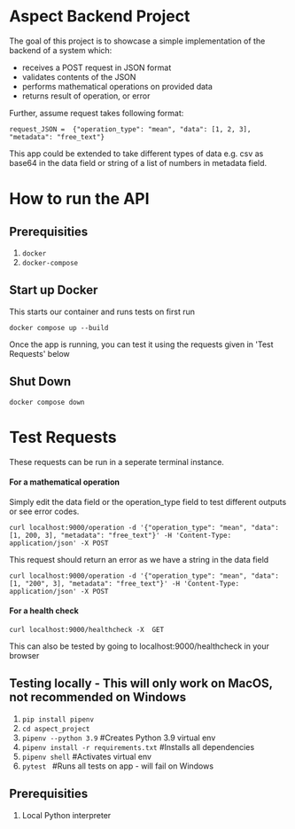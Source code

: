# Aspect Backend Project

The goal of this project is to showcase a simple implementation of the backend of a system which:

- receives a POST request in JSON format
- validates contents of the JSON
- performs mathematical operations on provided data
- returns result of operation, or error

Further, assume request takes following format:
```
request_JSON =  {"operation_type": "mean", "data": [1, 2, 3], "metadata": "free_text"}
```
This app could be extended to take different types of data e.g. csv as base64 in the data field or string of a list of numbers in metadata field.

# How to run the API
## Prerequisities 
1. `docker`  
2. `docker-compose`

## Start up Docker
This starts our container and runs tests on first run
```shell
docker compose up --build
```
Once the app is running, you can test it using the requests given in 'Test Requests' below
## Shut Down
```shell
docker compose down
```

# Test Requests
These requests can be run in a seperate terminal instance. 

#### For a mathematical operation
Simply edit the data field or the operation_type field to test different outputs or see error codes.
```shell
curl localhost:9000/operation -d '{"operation_type": "mean", "data": [1, 200, 3], "metadata": "free_text"}' -H 'Content-Type: application/json' -X POST
```
This request should return an error as we have a string in the data field
```shell 
curl localhost:9000/operation -d '{"operation_type": "mean", "data": [1, "200", 3], "metadata": "free_text"}' -H 'Content-Type: application/json' -X POST
```

#### For a health check 
```shell
curl localhost:9000/healthcheck -X  GET
```
This can also be tested by going to localhost:9000/healthcheck in your browser



## Testing locally - This will only work on MacOS, not recommended on Windows
1. `pip install pipenv`
2. `cd aspect_project` 
3. `pipenv --python 3.9` #Creates Python 3.9 virtual env
4. `pipenv install -r requirements.txt` #Installs all dependencies 
5. `pipenv shell` #Activates virtual env
6. `pytest ` #Runs all tests on app - will fail on Windows

## Prerequisities
1. Local Python interpreter



